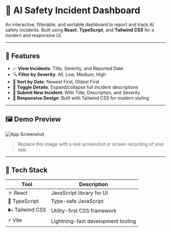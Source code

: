 # 🧠 AI Safety Incident Dashboard

An interactive, filterable, and sortable dashboard to report and track AI safety incidents. Built using **React**, **TypeScript**, and **Tailwind CSS** for a modern and responsive UI.

---

## 🚀 Features

- ✅ **View Incidents**: Title, Severity, and Reported Date
- 🔍 **Filter by Severity**: All, Low, Medium, High
- 📅 **Sort by Date**: Newest First, Oldest First
- 👀 **Toggle Details**: Expand/collapse full incident descriptions
- 📝 **Submit New Incident**: With Title, Description, and Severity
- 🎨 **Responsive Design**: Built with Tailwind CSS for modern styling

---

## 🖼️ Demo Preview

![App Screenshot](https://via.placeholder.com/800x400?text=AI+Safety+Dashboard+Preview)

> Replace this image with a real screenshot or screen recording of your app.

---

## 🧱 Tech Stack

| Tool             | Description                          |
|------------------|--------------------------------------|
| ⚛️ React          | JavaScript library for UI            |
| 🧠 TypeScript     | Type-safe JavaScript                 |
| 🌬️ Tailwind CSS   | Utility-first CSS framework         |
| ⚡ Vite           | Lightning-fast development tooling   |
